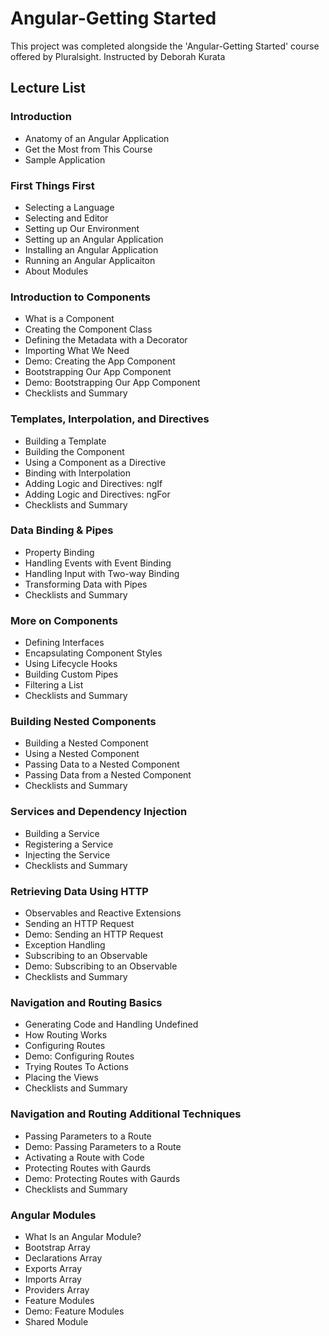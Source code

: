 # Angular-Getting Started

This project was completed alongside the 'Angular-Getting Started' course offered by Pluralsight. Instructed by Deborah Kurata

## Lecture List
### Introduction
* Anatomy of an Angular Application
* Get the Most from This Course
* Sample Application

### First Things First
* Selecting a Language
* Selecting and Editor
* Setting up Our Environment
* Setting up an Angular Application
* Installing an Angular Application
* Running an Angular Applicaiton
* About Modules

### Introduction to Components
* What is a Component
* Creating the Component Class
* Defining the Metadata with a Decorator
* Importing What We Need
* Demo: Creating the App Component
* Bootstrapping Our App Component
* Demo: Bootstrapping Our App Component
* Checklists and Summary

### Templates, Interpolation, and Directives
* Building a Template
* Building the Component
* Using a Component as a Directive
* Binding with Interpolation
* Adding Logic and Directives: ngIf
* Adding Logic and Directives: ngFor
* Checklists and Summary

### Data Binding & Pipes
* Property Binding
* Handling Events with Event Binding
* Handling Input with Two-way Binding
* Transforming Data with Pipes
* Checklists and Summary

### More on Components
* Defining Interfaces
* Encapsulating Component Styles
* Using Lifecycle Hooks
* Building Custom Pipes
* Filtering a List
* Checklists and Summary

### Building Nested Components
* Building a Nested Component
* Using a Nested Component
* Passing Data to a Nested Component
* Passing Data from a Nested Component
* Checklists and Summary

### Services and Dependency Injection
* Building a Service
* Registering a Service
* Injecting the Service
* Checklists and Summary

### Retrieving Data Using HTTP
* Observables and Reactive Extensions
* Sending an HTTP Request
* Demo: Sending an HTTP Request
* Exception Handling
* Subscribing to an Observable
* Demo: Subscribing to an Observable
* Checklists and Summary

### Navigation and Routing Basics
* Generating Code and Handling Undefined
* How Routing Works
* Configuring Routes
* Demo: Configuring Routes
* Trying Routes To Actions
* Placing the Views
* Checklists and Summary

### Navigation and Routing Additional Techniques
* Passing Parameters to a Route
* Demo: Passing Parameters to a Route
* Activating a Route with Code
* Protecting Routes with Gaurds
* Demo: Protecting Routes with Gaurds
* Checklists and Summary

### Angular Modules
* What Is an Angular Module?
* Bootstrap Array
* Declarations Array
* Exports Array
* Imports Array
* Providers Array
* Feature Modules
* Demo: Feature Modules
* Shared Module